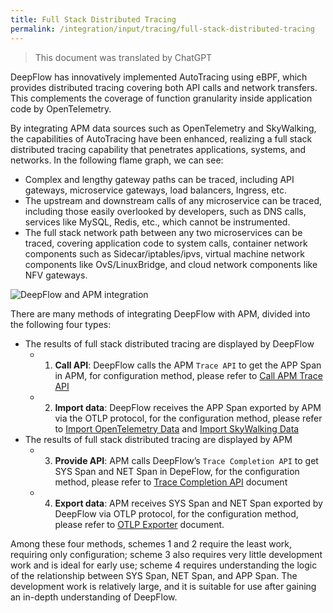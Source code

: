 ```yaml
---
title: Full Stack Distributed Tracing
permalink: /integration/input/tracing/full-stack-distributed-tracing
---
```


> This document was translated by ChatGPT

DeepFlow has innovatively implemented AutoTracing using eBPF, which provides distributed tracing covering both API calls and network transfers. This complements the coverage of function granularity inside application code by OpenTelemetry.

By integrating APM data sources such as OpenTelemetry and SkyWalking, the capabilities of AutoTracing have been enhanced, realizing a full stack distributed tracing capability that penetrates applications, systems, and networks. In the following flame graph, we can see:

- Complex and lengthy gateway paths can be traced, including API gateways, microservice gateways, load balancers, Ingress, etc.
- The upstream and downstream calls of any microservice can be traced, including those easily overlooked by developers, such as DNS calls, services like MySQL, Redis, etc., which cannot be instrumented.
- The full stack network path between any two microservices can be traced, covering application code to system calls, container network components such as Sidecar/iptables/ipvs, virtual machine network components like OvS/LinuxBridge, and cloud network components like NFV gateways.

![DeepFlow and APM integration](https://yunshan-guangzhou.oss-cn-beijing.aliyuncs.com/pub/pic/20231002651a886330ed3.png)

There are many methods of integrating DeepFlow with APM, divided into the following four types:

- The results of full stack distributed tracing are displayed by DeepFlow
  - 1. **Call API**: DeepFlow calls the APM `Trace API` to get the APP Span in APM, for configuration method, please refer to [Call APM Trace API](./apm-trace-api/)
  - 2. **Import data**: DeepFlow receives the APP Span exported by APM via the OTLP protocol, for the configuration method, please refer to [Import OpenTelemetry Data](./opentelemetry/) and [Import SkyWalking Data](./skywalking/)
- The results of full stack distributed tracing are displayed by APM
  - 3. **Provide API**: APM calls DeepFlow’s `Trace Completion API` to get SYS Span and NET Span in DepeFlow, for the configuration method, please refer to [Trace Completion API](../../output/query/trace-completion/) document
  - 4. **Export data**: APM receives SYS Span and NET Span exported by DeepFlow via OTLP protocol, for the configuration method, please refer to [OTLP Exporter](../../output/export/opentelemetry-exporter/) document.

Among these four methods, schemes 1 and 2 require the least work, requiring only configuration; scheme 3 also requires very little development work and is ideal for early use; scheme 4 requires understanding the logic of the relationship between SYS Span, NET Span, and APP Span. The development work is relatively large, and it is suitable for use after gaining an in-depth understanding of DeepFlow.
